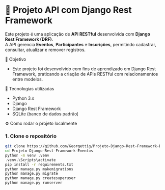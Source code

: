 # 🎯 Projeto API com Django Rest Framework

Este projeto é uma aplicação de **API RESTful** desenvolvida com **Django Rest Framework (DRF)**.  
A API gerencia **Eventos**, **Participantes** e **Inscrições**, permitindo cadastrar, consultar, atualizar e remover registros.  

🎯 Objetivo
- Este projeto foi desenvolvido com fins de aprendizado em Django Rest Framework, praticando a criação de APIs RESTful com relacionamentos entre modelos.

🚀 Tecnologias utilizadas
- Python 3.x
- Django
- Django Rest Framework
- SQLite (banco de dados padrão)


⚙️ Como rodar o projeto localmente

### 1. Clone o repositório
```bash
git clone https://github.com/Georgettig/Projeto-Django-Rest-Framework-Eventos.git
cd Projeto-Django-Rest-Framework-Eventos
python -m venv .venv
.venv.\Scripts\activate
pip install -r requirements.txt
python manage.py makemigrations
python manage.py migrate
python manage.py createsuperuser
python manage.py runserver

